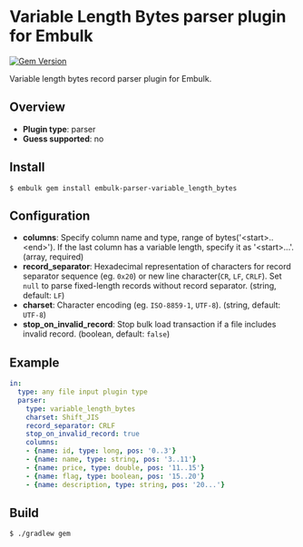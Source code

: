 # Variable Length Bytes parser plugin for Embulk

[![Gem Version](https://badge.fury.io/rb/embulk-parser-variable_length_bytes.svg)](https://badge.fury.io/rb/embulk-parser-variable_length_bytes)

Variable length bytes record parser plugin for Embulk.

## Overview

* **Plugin type**: parser
* **Guess supported**: no

## Install

```shell script
$ embulk gem install embulk-parser-variable_length_bytes
```
## Configuration

- **columns**: Specify column name and type, range of bytes('\<start\>..\<end\>'). If the last column has a variable length, specify it as '\<start\>...'. (array, required)
- **record_separator**: Hexadecimal representation of characters for record separator sequence (eg. `0x20`) or new line character(`CR`, `LF`, `CRLF`). Set `null` to parse fixed-length records without record separator. (string, default: `LF`)
- **charset**: Character encoding (eg. `ISO-8859-1`, `UTF-8`). (string, default: `UTF-8`)
- **stop_on_invalid_record**: Stop bulk load transaction if a file includes invalid record. (boolean, default: `false`)

## Example

```yaml
in:
  type: any file input plugin type
  parser:
    type: variable_length_bytes
    charset: Shift_JIS
    record_separator: CRLF
    stop_on_invalid_record: true
    columns: 
    - {name: id, type: long, pos: '0..3'}
    - {name: name, type: string, pos: '3..11'}
    - {name: price, type: double, pos: '11..15'}
    - {name: flag, type: boolean, pos: '15..20'}
    - {name: description, type: string, pos: '20...'}
```

## Build

```shell script
$ ./gradlew gem
```

